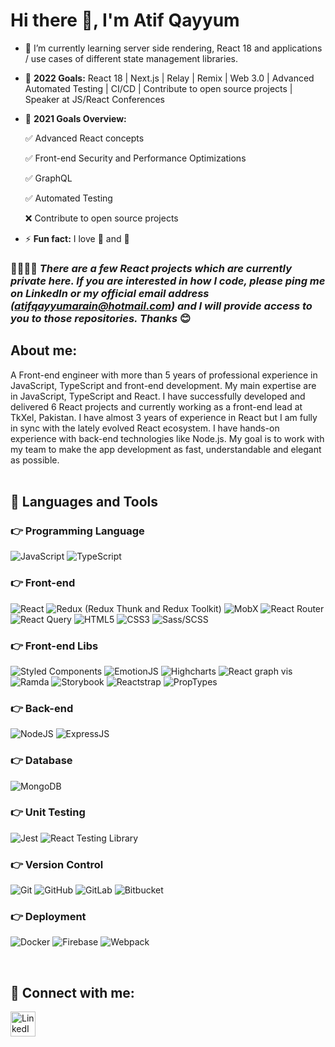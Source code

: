 # Hi there 👋, I'm Atif Qayyum

- 🌱 I’m currently learning server side rendering, React 18 and applications / use cases of different state management libraries.
- 🎯 **2022 Goals:** React 18 | Next.js | Relay | Remix | Web 3.0 | Advanced Automated Testing | CI/CD | Contribute to open source projects | Speaker at JS/React Conferences

- 🥅 **2021 Goals Overview:**

  ✅ Advanced React concepts

  ✅ Front-end Security and Performance Optimizations

  ✅ GraphQL

  ✅ Automated Testing

  ❌ Contribute to open source projects

- ⚡ **Fun fact:** I love 🏀 and 🏓


### 🚨🙋🏼‍♂️ *There are a few React projects which are currently private here. If you are interested in how I code, please ping me on LinkedIn or my official email address (atifqayyumarain@hotmail.com) and I will provide access to you to those repositories. Thanks* 😊 

## About me:

A Front-end engineer with more than 5 years of professional experience in JavaScript, TypeScript and front-end development. My main expertise are in JavaScript, TypeScript and React. I have successfully developed and delivered 6 React projects and currently working as a front-end lead at TkXel, Pakistan. I have almost 3 years of experience in React but I am fully in sync with the lately evolved React ecosystem. I have hands-on experience with back-end technologies like Node.js. My goal is to work with my team to make the app development as fast, understandable and elegant as possible.
<br />
<br />

## 🚀 Languages and Tools


### 👉 Programming Language
<p>
<img alt="JavaScript" src="https://img.shields.io/badge/javascript-%23323330.svg?style=for-the-badge&logo=javascript&logoColor=%23F7DF1E"/>
<img alt="TypeScript" src="https://img.shields.io/badge/typescript-%23007ACC.svg?style=for-the-badge&logo=typescript&logoColor=white"/>
</p>


### 👉 Front-end
<p>
<img alt="React" src="https://img.shields.io/badge/react-%2320232a.svg?style=for-the-badge&logo=react&logoColor=%2361DAFB"/>
<img alt="Redux (Redux Thunk and Redux Toolkit)" src="https://img.shields.io/badge/redux-%23593d88.svg?style=for-the-badge&logo=redux&logoColor=white"/>
<img alt="MobX" src="https://img.shields.io/badge/mobx-%2335495e.svg?style=for-the-badge&logo=mobx&logoColor=%2361DAFB%22" />
<img alt="React Router" src="https://img.shields.io/badge/react_router-gray.svg?style=for-the-badge&logo=react-router&logoColor=%2361DAFB%22" />
<img alt="React Query" src="https://img.shields.io/badge/react_query-%2320232a.svg?style=for-the-badge"/>
<img alt="HTML5" src="https://img.shields.io/badge/html5-%23E34F26.svg?style=for-the-badge&logo=html5&logoColor=white"/>
<img alt="CSS3" src="https://img.shields.io/badge/css3-%231572B6.svg?style=for-the-badge&logo=css3&logoColor=white"/>
<img alt="Sass/SCSS" src="https://img.shields.io/badge/SASS-hotpink.svg?style=for-the-badge&logo=SASS&logoColor=white"/>
</p>


### 👉 Front-end Libs
<p>
<img alt="Styled Components" src="https://img.shields.io/badge/styled_components-gray.svg?style=for-the-badge&logo=styled-components&logoColor=%2361DAFB%22"/>
<img alt="EmotionJS" src="https://img.shields.io/badge/EmotionJS-hotpink.svg?style=for-the-badge"/>
<img alt="Highcharts" src="https://img.shields.io/badge/highcharts-%23404d59.svg?style=for-the-badge"/>
<img alt="React graph vis" src="https://img.shields.io/badge/react_graph_vis-%231572B6.svg?style=for-the-badge"/>
<img alt="Ramda" src="https://img.shields.io/badge/ramda-purple.svg?style=for-the-badge"/>
<img alt="Storybook" src="https://img.shields.io/badge/storybook-hotpink.svg?style=for-the-badge&logo=storybook&logoColor=white"/>
<img alt="Reactstrap" src="https://img.shields.io/badge/reactstrap-%23563D7C.svg?style=for-the-badge&logo=bootstrap&logoColor=white"/>
<img alt="PropTypes" src="https://img.shields.io/badge/proptypes-%2335495e.svg?style=for-the-badge" />

</p>

### 👉 Back-end

<p>
<img alt="NodeJS" src="https://img.shields.io/badge/node.js-%2343853D.svg?style=for-the-badge&logo=node.js&logoColor=white"/>
<img alt="ExpressJS" src="https://img.shields.io/badge/express.js-%23404d59.svg?style=for-the-badge&logo=express&logoColor=%2361DAFB"/>
</p>

### 👉 Database
<p>
<img alt="MongoDB" src ="https://img.shields.io/badge/MongoDB-%234ea94b.svg?style=for-the-badge&logo=mongodb&logoColor=white"/>
</p>


### 👉 Unit Testing
<p>
<img alt="Jest" src="https://img.shields.io/badge/jest-%23C21325?style=for-the-badge&logo=jest&logoColor=white"/>
<img alt="React Testing Library" src="https://img.shields.io/badge/react_testing_library-%23E33332?style=for-the-badge&logo=testing-library&logoColor=white"/>
</p>


### 👉 Version Control
<p>
<img alt="Git" src="https://img.shields.io/badge/git-%23F05033.svg?style=for-the-badge&logo=git&logoColor=white"/>
<img alt="GitHub" src="https://img.shields.io/badge/github-%23121011.svg?style=for-the-badge&logo=github&logoColor=white"/>
<img alt="GitLab" src="https://img.shields.io/badge/gitlab-%23181717.svg?style=for-the-badge&logo=gitlab&logoColor=white"/>
<img alt="Bitbucket" src="https://img.shields.io/badge/bitbucket-%230047B3.svg?style=for-the-badge&logo=bitbucket&logoColor=white"/>
</p>


### 👉 Deployment
<p>
<img alt="Docker" src="https://img.shields.io/badge/docker-%230db7ed.svg?style=for-the-badge&logo=docker&logoColor=white"/>
<img alt="Firebase" src="https://img.shields.io/badge/firebase-%23039BE5.svg?style=for-the-badge&logo=firebase"/>
<img alt="Webpack" src="https://img.shields.io/badge/webpack-%238DD6F9.svg?style=for-the-badge&logo=webpack&logoColor=black" />

</p>
<br />

## 🤝 Connect with me:

[<img align="left" alt="LinkedIn" width="40px" src="https://upload.wikimedia.org/wikipedia/commons/thumb/c/ca/LinkedIn_logo_initials.png/600px-LinkedIn_logo_initials.png" />][linkedin]

[linkedin]: https://www.linkedin.com/in/aqarain
